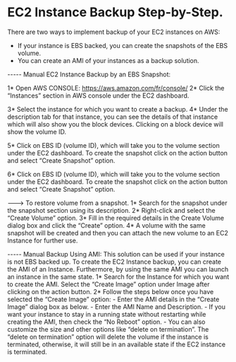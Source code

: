 # EC2 Instance Backup Step-by-Step.
	
There are two ways to implement backup of your EC2 instances on AWS:
  - If your instance is EBS backed, you can create the snapshots of the EBS volume.
  - You can create an AMI of your instances as a backup solution.
  
----- Manual EC2 Instance Backup by an EBS Snapshot:  
  
  1* Open AWS CONSOLE: https://aws.amazon.com/fr/console/
  2* Click the “Instances” section in AWS console under the EC2 dashboard.
  
  3* Select the instance for which you want to create a backup.
  4* Under the description tab for that instance, you can see the details of that instance which will also show you the block devices. Clicking on a block device will show the volume ID.
  
   5* Click on EBS ID (volume ID), which will take you to the volume section under the EC2 dashboard. To create the snapshot click on the action button and select “Create Snapshot” option.
   
   6* Click on EBS ID (volume ID), which will take you to the volume section under the EC2 dashboard. To create the snapshot click on the action button and select “Create Snapshot” option.
   
   ---> To restore volume from a snapshot.
   	1* Search for the snapshot under the snapshot section using its description.
	2* Right-click and select the “Create Volume” option.
	3* Fill in the required details in the Create Volume dialog box and click the “Create” option.
	4* A volume with the same snapshot will be created and then you can attach the new volume to an EC2 Instance for further use.
	
----- Manual Backup Using AMI: 
This solution can be used if your instance is not EBS backed up. To create the EC2 Instance backup, you can create the AMI of an Instance. Furthermore, by using the same AMI you can launch an instance in the same state.
    1* Search for the Instance for which you want to create the AMI. Select the “Create Image” option under Image after clicking on the action button.
	2* Follow the steps below once you have selected the “Create Image” option:
		- Enter the AMI details in the “Create Image” dialog box as below.
		- Enter the AMI Name and Description.
		- If you want your instance to stay in a running state without restarting while creating the AMI, then check the “No Reboot” option.
		- You can also customize the size and other options like “delete on termination”. The “delete on termination” option will delete the volume if the instance is terminated, otherwise, it will still be in an available state if the EC2 instance is terminated.  
